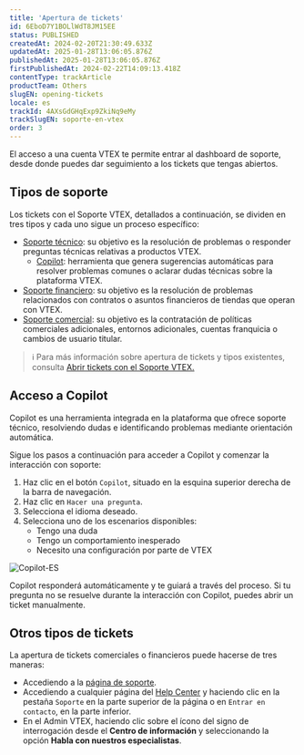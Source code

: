 ```yaml
---
title: 'Apertura de tickets'
id: 6EboD7Y1BOLlWdT8JM15EE
status: PUBLISHED
createdAt: 2024-02-20T21:30:49.633Z
updatedAt: 2025-01-28T13:06:05.876Z
publishedAt: 2025-01-28T13:06:05.876Z
firstPublishedAt: 2024-02-22T14:09:13.418Z
contentType: trackArticle
productTeam: Others
slugEN: opening-tickets
locale: es
trackId: 4AXsGdGHqExp9ZkiNq9eMy
trackSlugEN: soporte-en-vtex
order: 3
---
```


El acceso a una cuenta VTEX te permite entrar al dashboard de soporte, desde donde puedes dar seguimiento a los tickets que tengas abiertos.

## Tipos de soporte 
Los tickets con el Soporte VTEX, detallados a continuación, se dividen en tres tipos y cada uno sigue un proceso específico:

- [Soporte técnico](/es/tracks/suporte-na-vtex--4AXsGdGHqExp9ZkiNq9eMy/3thRAdTB3gGwTB0e1fVL3T): su objetivo es la resolución de problemas o responder preguntas técnicas relativas a productos VTEX.
   - [Copilot](/es/tutorial/opening-tickets-to-vtex-support--16yOEqpO32UQYygSmMSSAM): herramienta que genera sugerencias automáticas para resolver problemas comunes o aclarar dudas técnicas sobre la plataforma VTEX.
- [Soporte financiero](/es/tracks/suporte-na-vtex--4AXsGdGHqExp9ZkiNq9eMy/3g2mhmPDx5GszNgLDICzsl): su objetivo es la resolución de problemas relacionados con contratos o asuntos financieros de tiendas que operan con VTEX.
- [Soporte comercial](/es/tracks/suporte-na-vtex--4AXsGdGHqExp9ZkiNq9eMy/3KQWGgkPOwbFTPfBxL7YwZ): su objetivo es la contratación de políticas comerciales adicionales, entornos adicionales, cuentas franquicia o cambios de usuario titular.

> ℹ️ Para más información sobre apertura de tickets y tipos existentes, consulta  [Abrir tickets con el Soporte VTEX. ](/es/tutorial/opening-tickets-to-vtex-support--16yOEqpO32UQYygSmMSSAM)

## Acceso a Copilot
Copilot es una herramienta integrada en la plataforma que ofrece soporte técnico, resolviendo dudas e identificando problemas mediante orientación automática.

Sigue los pasos a continuación para acceder a Copilot y comenzar la interacción con soporte:

1. Haz clic en el botón `Copilot`, situado en la esquina superior derecha de la barra de navegación.
2. Haz clic en `Hacer una pregunta`.
3. Selecciona el idioma deseado.
4. Selecciona uno de los escenarios disponibles:
   - Tengo una duda
   - Tengo un comportamiento inesperado
   - Necesito una configuración por parte de VTEX

![Copilot-ES](https://raw.githubusercontent.com/vtexdocs/help-center-content/refs/heads/main/docs/es/tracks/gu%C3%ADa-de-onboarding/soporte-en-vtex/apertura-de-tickets_1.gif)

Copilot responderá automáticamente y te guiará a través del proceso. Si tu pregunta no se resuelve durante la interacción con Copilot, puedes abrir un ticket manualmente.

## Otros tipos de tickets
La apertura de tickets comerciales o financieros puede hacerse de tres maneras:

- Accediendo a la [página de soporte](https://support.vtex.com/hc/pt-br/requests).
- Accediendo a cualquier página del [Help Center](https://newhelp.vtex.com/) y haciendo clic en la pestaña `Soporte` en la parte superior de la página o en `Entrar en contacto`, en la parte inferior.
- En el Admin VTEX, haciendo clic sobre el ícono del signo de interrogación <i class="fas fa-question-circle"></i> desde el **Centro de información** y seleccionando la opción **Habla con nuestros especialistas**.
